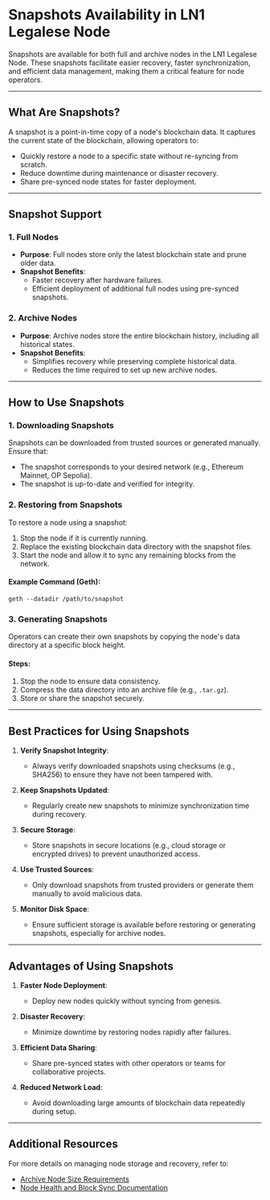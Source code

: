 # Snapshots Availability in LN1 Legalese Node

Snapshots are available for both full and archive nodes in the LN1 Legalese Node. These snapshots facilitate easier recovery, faster synchronization, and efficient data management, making them a critical feature for node operators.

---

## **What Are Snapshots?**

A snapshot is a point-in-time copy of a node's blockchain data. It captures the current state of the blockchain, allowing operators to:
- Quickly restore a node to a specific state without re-syncing from scratch.
- Reduce downtime during maintenance or disaster recovery.
- Share pre-synced node states for faster deployment.

---

## **Snapshot Support**

### 1. **Full Nodes**
- **Purpose**: Full nodes store only the latest blockchain state and prune older data.
- **Snapshot Benefits**:
  - Faster recovery after hardware failures.
  - Efficient deployment of additional full nodes using pre-synced snapshots.

### 2. **Archive Nodes**
- **Purpose**: Archive nodes store the entire blockchain history, including all historical states.
- **Snapshot Benefits**:
  - Simplifies recovery while preserving complete historical data.
  - Reduces the time required to set up new archive nodes.

---

## **How to Use Snapshots**

### 1. **Downloading Snapshots**
Snapshots can be downloaded from trusted sources or generated manually. Ensure that:
- The snapshot corresponds to your desired network (e.g., Ethereum Mainnet, OP Sepolia).
- The snapshot is up-to-date and verified for integrity.

### 2. **Restoring from Snapshots**
To restore a node using a snapshot:
1. Stop the node if it is currently running.
2. Replace the existing blockchain data directory with the snapshot files.
3. Start the node and allow it to sync any remaining blocks from the network.

#### Example Command (Geth):
```
geth --datadir /path/to/snapshot
```

### 3. **Generating Snapshots**
Operators can create their own snapshots by copying the node's data directory at a specific block height.

#### Steps:
1. Stop the node to ensure data consistency.
2. Compress the data directory into an archive file (e.g., `.tar.gz`).
3. Store or share the snapshot securely.

---

## **Best Practices for Using Snapshots**

1. **Verify Snapshot Integrity**:
   - Always verify downloaded snapshots using checksums (e.g., SHA256) to ensure they have not been tampered with.

2. **Keep Snapshots Updated**:
   - Regularly create new snapshots to minimize synchronization time during recovery.

3. **Secure Storage**:
   - Store snapshots in secure locations (e.g., cloud storage or encrypted drives) to prevent unauthorized access.

4. **Use Trusted Sources**:
   - Only download snapshots from trusted providers or generate them manually to avoid malicious data.

5. **Monitor Disk Space**:
   - Ensure sufficient storage is available before restoring or generating snapshots, especially for archive nodes.

---

## **Advantages of Using Snapshots**

1. **Faster Node Deployment**:
   - Deploy new nodes quickly without syncing from genesis.

2. **Disaster Recovery**:
   - Minimize downtime by restoring nodes rapidly after failures.

3. **Efficient Data Sharing**:
   - Share pre-synced states with other operators or teams for collaborative projects.

4. **Reduced Network Load**:
   - Avoid downloading large amounts of blockchain data repeatedly during setup.

---

## Additional Resources

For more details on managing node storage and recovery, refer to:
- [Archive Node Size Requirements](/docs/technical/archive_node_size.md)
- [Node Health and Block Sync Documentation](/api/node_health_and_block_sync.md)
